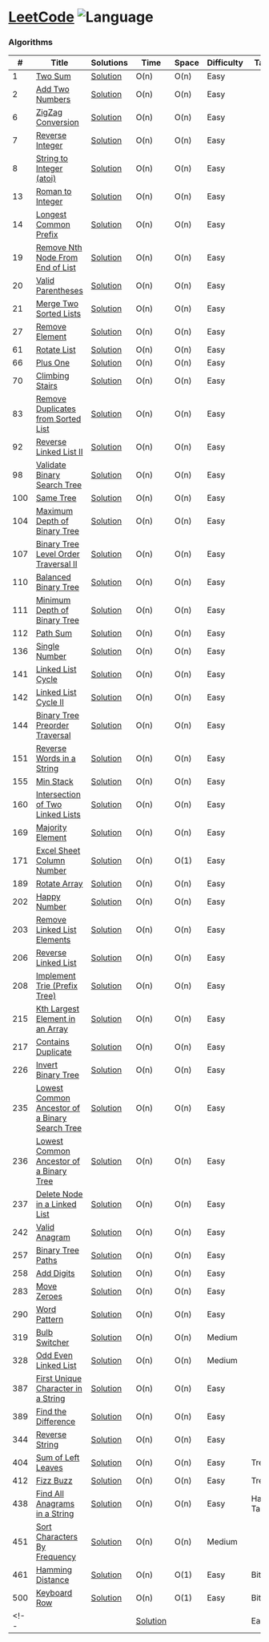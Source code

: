 # [LeetCode](https://leetcode.com/problemset/algorithms/) ![Language](https://img.shields.io/badge/language-Java-blue.svg)

### Algorithms
|  #  |      Title     |   Solutions   | Time          | Space         | Difficulty  | Tag          |
|-----|----------------|---------------|---------------|---------------|-------------|--------------|
| 1 |[Two Sum](https://leetcode.com/problems/two-sum)| [Solution](src/two-sum.java) | O(n) | O(n) | Easy |  |
| 2 |[Add Two Numbers](https://leetcode.com/problems/add-two-numbers)| [Solution](src/add-two-numbers.java) | O(n) | O(n) | Easy |  |
| 6 |[ZigZag Conversion](https://leetcode.com/problems/zigzag-conversion)| [Solution](src/zigzag-conversion.java) | O(n) | O(n) | Easy |  |
| 7 |[Reverse Integer](https://leetcode.com/problems/reverse-integer)| [Solution](src/reverse-integer.java) | O(n) | O(n) | Easy |  |
| 8 |[String to Integer (atoi)](https://leetcode.com/problems/string-to-integer-atoi)| [Solution](src/string-to-integer-atoi.java) | O(n) | O(n) | Easy |  |
| 13 |[Roman to Integer](https://leetcode.com/problems/roman-to-integer)| [Solution](src/roman-to-integer.java) | O(n) | O(n) | Easy |  |
| 14 |[Longest Common Prefix](https://leetcode.com/problems/longest-common-prefix)| [Solution](src/longest-common-prefix.java) | O(n) | O(n) | Easy |  |
| 19 |[Remove Nth Node From End of List](https://leetcode.com/problems/remove-nth-node-from-end-of-list)| [Solution](src/remove-nth-node-from-end-of-list.java) | O(n) | O(n) | Easy |  |
| 20 |[Valid Parentheses](https://leetcode.com/problems/valid-parentheses)| [Solution](src/valid-parentheses.java) | O(n) | O(n) | Easy |  |
| 21 |[Merge Two Sorted Lists](https://leetcode.com/problems/merge-two-sorted-lists)| [Solution](src/merge-two-sorted-lists.java) | O(n) | O(n) | Easy |  |
| 27 |[Remove Element](https://leetcode.com/problems/remove-element)| [Solution](src/remove-element.java) | O(n) | O(n) | Easy |  |
| 61 |[Rotate List](https://leetcode.com/problems/rotate-list)| [Solution](src/.java) | O(n) | O(n) | Easy |  |
| 66 |[Plus One](https://leetcode.com/problems/plus-one)| [Solution](src/.java) | O(n) | O(n) | Easy |  |
| 70 |[Climbing Stairs](https://leetcode.com/problems/climbing-stairs)| [Solution](src/.java) | O(n) | O(n) | Easy |  |
| 83 |[Remove Duplicates from Sorted List](https://leetcode.com/problems/remove-duplicates-from-sorted-list)| [Solution](src/.java) | O(n) | O(n) | Easy |  |
| 92 |[Reverse Linked List II](https://leetcode.com/problems/reverse-linked-list-ii)| [Solution](src/.java) | O(n) | O(n) | Easy |  |
| 98 |[Validate Binary Search Tree](https://leetcode.com/problems/validate-binary-search-tree)| [Solution](src/.java) | O(n) | O(n) | Easy |  |
| 100 |[Same Tree](https://leetcode.com/problems/same-tree)| [Solution](src/.java) | O(n) | O(n) | Easy |  |
| 104 |[Maximum Depth of Binary Tree](https://leetcode.com/problems/maximum-depth-of-binary-tree)| [Solution](src/.java) | O(n) | O(n) | Easy |  |
| 107 |[Binary Tree Level Order Traversal II](https://leetcode.com/problems/binary-tree-level-order-traversal-ii)| [Solution](src/.java) | O(n) | O(n) | Easy |  |
| 110 |[Balanced Binary Tree](https://leetcode.com/problems/balanced-binary-tree)| [Solution](src/.java) | O(n) | O(n) | Easy |  |
| 111 |[Minimum Depth of Binary Tree](https://leetcode.com/problems/minimum-depth-of-binary-tree)| [Solution](src/.java) | O(n) | O(n) | Easy |  |
| 112 |[Path Sum](https://leetcode.com/problems/path-sum)| [Solution](src/.java) | O(n) | O(n) | Easy |  |
| 136 |[Single Number](https://leetcode.com/problems/single-number)| [Solution](src/.java) | O(n) | O(n) | Easy |  |
| 141 |[Linked List Cycle](https://leetcode.com/problems/linked-list-cycle)| [Solution](src/.java) | O(n) | O(n) | Easy |  |
| 142 |[Linked List Cycle II](https://leetcode.com/problems/linked-list-cycle-ii)| [Solution](src/.java) | O(n) | O(n) | Easy |  |
| 144 |[Binary Tree Preorder Traversal](https://leetcode.com/problems/binary-tree-preorder-traversal)| [Solution](src/.java) | O(n) | O(n) | Easy |  |
| 151 |[Reverse Words in a String](https://leetcode.com/problems/reverse-words-in-a-string)| [Solution](src/.java) | O(n) | O(n) | Easy |  |
| 155 |[Min Stack](https://leetcode.com/problems/min-stack)| [Solution](src/min-stack.java) | O(n) | O(n) | Easy |  |
| 160 |[Intersection of Two Linked Lists](https://leetcode.com/problems/intersection-of-two-linked-lists)| [Solution](src/.java) | O(n) | O(n) | Easy |  |
| 169 |[Majority Element](https://leetcode.com/problems/majority-element)| [Solution](src/.java) | O(n) | O(n) | Easy |  |
| 171 |[Excel Sheet Column Number](https://leetcode.com/problems/problems/excel-sheet-column-number)| [Solution](src/excel-sheet-column-number.java) | O(n) | O(1) | Easy |  |
| 189 |[Rotate Array](https://leetcode.com/problems/rotate-array/)| [Solution](src/rotate-array.java) | O(n) | O(n) | Easy |  |
| 202 |[Happy Number](https://leetcode.com/problems/happy-number)| [Solution](src/happy-number.java) | O(n) | O(n) | Easy |  |
| 203 |[Remove Linked List Elements](https://leetcode.com/problems/remove-linked-list-elements)| [Solution](src/.java) | O(n) | O(n) | Easy |  |
| 206 |[Reverse Linked List  ](https://leetcode.com/problems/reverse-linked-list)| [Solution](src/reverse-linked-list.java) | O(n) | O(n) | Easy |  |
| 208 |[Implement Trie (Prefix Tree)  ](https://leetcode.com/problems/implement-trie-prefix-tree)| [Solution](src/.java) | O(n) | O(n) | Easy |  |
| 215 |[Kth Largest Element in an Array  ](https://leetcode.com/problems/kth-largest-element-in-an-array)| [Solution](src/.java) | O(n) | O(n) | Easy |  |
| 217 |[Contains Duplicate  ](https://leetcode.com/problems/contains-duplicate)| [Solution](src/contains-duplicate.java) | O(n) | O(n) | Easy |  |
| 226 |[Invert Binary Tree  ](https://leetcode.com/problems/invert-binary-tree)| [Solution](src/invert-binary-tree.java) | O(n) | O(n) | Easy |  |
| 235 |[Lowest Common Ancestor of a Binary Search Tree  ](https://leetcode.com/problems/lowest-common-ancestor-of-a-binary-search-tree)| [Solution](src/lca-bst.java) | O(n) | O(n) | Easy |  |
| 236 |[Lowest Common Ancestor of a Binary Tree  ](https://leetcode.com/problems/lowest-common-ancestor-of-a-binary-tree)| [Solution](src/lowest-common-ancestor-of-a-binary-tree.java) | O(n) | O(n) | Easy |  |
| 237 |[Delete Node in a Linked List  ](https://leetcode.com/problems/delete-node-in-a-linked-list)| [Solution](src/delete-node-in-a-linked-list.java) | O(n) | O(n) | Easy |  |
| 242 |[Valid Anagram](https://leetcode.com/problems/valid-anagram)| [Solution](src/valid-anagram.java) | O(n) | O(n) | Easy |  |
| 257 |[Binary Tree Paths](https://leetcode.com/problems/binary-tree-paths)| [Solution](src/binary-tree-paths.java) | O(n) | O(n) | Easy |  |
| 258 |[Add Digits](https://leetcode.com/problems/add-digits)| [Solution](src/add-digits.java) | O(n) | O(n) | Easy |  |
| 283 |[Move Zeroes](https://leetcode.com/problems/move-zeroes)| [Solution](src/move-zeroes.java) | O(n) | O(n) | Easy |  |
| 290 |[Word Pattern](https://leetcode.com/problems/word-pattern/)| [Solution](src/word-pattern.java) | O(n) | O(n) | Easy |  |
| 319 |[Bulb Switcher  ](https://leetcode.com/problems/bulb-switcher)| [Solution](src/bulb-switcher.java) | O(n) | O(n) | Medium |  |
| 328 |[Odd Even Linked List  ](https://leetcode.com/problems/odd-even-linked-list)| [Solution](src/odd-even-linked-list.java) | O(n) | O(n) | Medium |  |
| 387 |[First Unique Character in a String](https://leetcode.com/problems/first-unique-character-in-a-string)| [Solution](src/first-unique-character-in-a-string.java) | O(n) | O(n) | Easy |  |
| 389 |[Find the Difference](https://leetcode.com/problems/find-the-difference/)| [Solution](src/find-the-difference.java) | O(n) | O(n) | Easy |  |
| 344 |[Reverse String  ](https://leetcode.com/problems/reverse-string)| [Solution](src/reverse-string.java) | O(n) | O(n) | Easy |  |
| 404 |[Sum of Left Leaves](https://leetcode.com/problems/sum-of-left-leaves/)| [Solution](src/sum-of-left-leaves.java) | O(n) | O(n) | Easy | Tree |
| 412 |[Fizz Buzz](https://leetcode.com/problems/fizz-buzz/)| [Solution](src/fizz-buzz.java) | O(n) | O(n) | Easy | Tree |
| 438 |[Find All Anagrams in a String  ](https://leetcode.com/problems/find-all-anagrams-in-a-string)| [Solution](src/find-all-anagrams-in-a-string.java) | O(n) | O(n) | Easy | Hash Table |
| 451 |[Sort Characters By Frequency](https://leetcode.com/problems/sort-characters-by-frequency)| [Solution](src/sort-characters-by-frequency.java) | O(n) | O(n) | Medium |  |
| 461 |[Hamming Distance](https://leetcode.com/problems/hamming-distance/)| [Solution](src/hamming-distance.java) | O(n) | O(1) | Easy | Bit |
| 500 |[Keyboard Row](https://leetcode.com/problems/keyboard-row/)| [Solution](src/keyboard-row.java) | O(n) | O(1) | Easy | Bit |
<!-- |  |[](https://leetcode.com/problems/)| [Solution](src/.java) |  |  | Easy |  | -->
